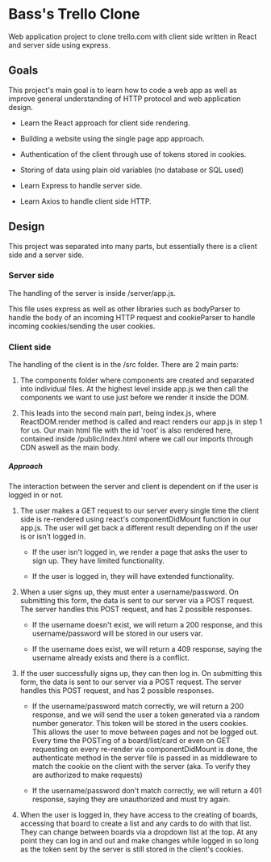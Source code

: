 # Bass's Trello Clone 

Web application project to clone trello.com with client side written in React and server side using express.

## Goals

This project's main goal is to learn how to code a web app as well as improve general understanding of HTTP protocol and web application design. 

  * Learn the React approach for client side rendering.

  * Building a website using the single page app approach.

  * Authentication of the client through use of tokens stored in cookies.

  * Storing of data using plain old variables (no database or SQL used)

  * Learn Express to handle server side.

  * Learn Axios to handle client side HTTP.

## Design

This project was separated into many parts, but essentially there is a client side and a server side.

  ### Server side

  The handling of the server is inside /server/app.js. 

  This file uses express as well as other libraries such as bodyParser to handle the body of an incoming HTTP request and cookieParser to handle incoming cookies/sending the user cookies.

  ### Client side

  The handling of the client is in the /src folder. There are 2 main parts: 

  1. The components folder where components are created and separated into individual files. At the highest level inside app.js we then call the components we want to use just before we render it inside the DOM. 

  2. This leads into the second main part, being index.js, where ReactDOM.render method is called and react renders our app.js in step 1 for us. Our main html file with the id 'root' is also rendered here, contained inside /public/index.html where we call our imports through CDN aswell as the main body.

  ##### Approach

  The interaction between the server and client is dependent on if the user is logged in or not. 

  1. The user makes a GET request to our server every single time the client side is re-rendered using react's componentDidMount function in our app.js. The user will get back a different result depending on if the user is or isn't logged in. 

      * If the user isn't logged in, we render a page that asks the user to sign up. They have limited functionality. 

      * If the user is logged in, they will have extended functionality.

  2. When a user signs up, they must enter a username/password. On submitting this form, the data is sent to our server via a POST request. The server handles this POST request, and has 2 possible responses. 

      * If the username doesn't exist, we will return a 200 response, and this username/password will be stored in our users var.

      * If the username does exist, we will return a 409 response, saying the username already exists and there is a conflict.

  3. If the user successfully signs up, they can then log in. On submitting this form, the data is sent to our server via a POST request. The server handles this POST request, and has 2 possible responses.

      * If the username/password match correctly, we will return a 200 response, and we will send the user a token generated via a random number generator. This token will be stored in the users cookies. This allows the user to move between pages and not be logged out. Every time the POSTing of a board/list/card or even on GET requesting on every re-render via componentDidMount is done, the authenticate method in the server file is passed in as middleware to match the cookie on the client with the server (aka. To verify they are authorized to make requests)

      * If the username/password don't match correctly, we will return a 401 response, saying they are unauthorized and must try again.

  4. When the user is logged in, they have access to the creating of boards, accessing that board to create a list and any cards to do with that list. They can change between boards via a dropdown list at the top. At any point they can log in and out and make changes while logged in so long as the token sent by the server is still stored in the client's cookies.